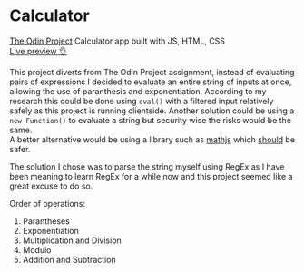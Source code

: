 # Calculator

[The Odin Project](https://www.theodinproject.com/lessons/foundations-calculator) Calculator app built with JS, HTML, CSS  
[Live preview 👌]()

This project diverts from The Odin Project assignment, instead of evaluating pairs of expressions
I decided to evaluate an entire string of inputs at once, allowing the use of paranthesis and exponentiation. According to my research this could be done using `eval()` with a filtered
input relatively safely as this project is running clientside. Another solution could be using a `new Function()` to evaluate a string but security wise the risks would be the same.  
A better alternative would be using a library such as [mathjs](https://mathjs.org/) which [should](https://mathjs.org/docs/expressions/security.html) be safer.

The solution I chose was to parse the string myself using RegEx as I have been meaning to learn RegEx for a while now and this project seemed like a great excuse to do so.

Order of operations:

1.  Parantheses
2.  Exponentiation
3.  Multiplication and Division
4.  Modulo
5.  Addition and Subtraction
